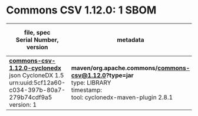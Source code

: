 Commons CSV 1.12.0: 1 SBOM
=======

| file, spec<br>Serial Number, version| metadata | components<br>by type<br>- libs purl types |
| ----------------------------------- | -------- | ------------------------------------------ |
| **[commons-csv-1.12.0-cyclonedx](maven/org.apache.commons/commons-csv/1.12.0/commons-csv-1.12.0-cyclonedx.json)**<br>json CycloneDX 1.5<br>urn:uuid:5cf12a60-c034-397b-80a7-279b74cdf9a5<br>version: 1 | **maven/org.apache.commons/commons-csv@1.12.0?type=jar**<br>type: LIBRARY<br>timestamp: <br>tool: cyclonedx-maven-plugin 2.8.1 | 2<br>`library`: 2 <br>- `maven`: 2  |
